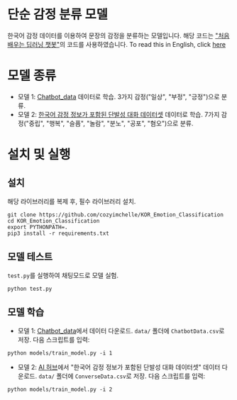 # 단순 감정 분류 모델
한국어 감정 데이터를 이용하여 문장의 감정을 분류하는 모델입니다.
해당 코드는 ["처음 배우는 딥러닝 챗봇"](https://github.com/keiraydev/chatbot)의 코드를 사용하였습니다.
To read this in English, click [here](README.en.md)

# 모델 종류
* 모델 1: [Chatbot_data](https://github.com/songys/Chatbot_data) 데이터로 학습. 3가지 감정("일상", "부정", "긍정")으로 분류.
* 모델 2: [한국어 감정 정보가 포함된 단발성 대화 데이터셋](https://aihub.or.kr/keti_data_board/language_intelligence) 데이터로 학습. 7가지 감정("중립", "행복", "슬픔", "놀람", "분노", "공포", "혐오")으로 분류.

# 설치 및 실행
## 설치
해당 라이브러리를 복제 후, 필수 라이브러리 설치.
```
git clone https://github.com/cozyimchelle/KOR_Emotion_Classification
cd KOR_Emotion_Classification
export PYTHONPATH=.
pip3 install -r requirements.txt
```

## 모델 테스트
`test.py`를 실행하여 채팅모드로 모델 실험.
```
python test.py
```

## 모델 학습
* 모델 1: [Chatbot_data](https://github.com/songys/Chatbot_data)에서 데이터 다운로드.
`data/` 폴더에 `ChatbotData.csv`로 저장.
다음 스크립트를 입력:
```
python models/train_model.py -i 1
```

* 모델 2: [AI 허브](https://aihub.or.kr/keti_data_board/language_intelligence)에서 "한국어 감정 정보가 포함된 단발성 대화 데이터셋" 데이터 다운로드.
`data/` 폴더에 `ConverseData.csv`로 저장.
다음 스크립트를 입력:
```
python models/train_model.py -i 2
```